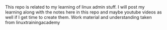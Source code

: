 This repo is related to my learning of linux admin stuff. I will post my learning along with the notes here in this repo and maybe youtube videos as well if I get time to create them. Work material and understanding taken from linuxtrainingacademy 
